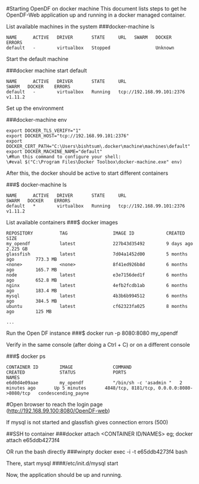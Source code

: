 #Starting OpenDF on docker machine
This document lists steps to get he OpenDF-Web application up and running in a docker managed container.

List available machines in the system
###docker-machine ls

```
NAME      ACTIVE   DRIVER       STATE     URL   SWARM   DOCKER    ERRORS
default   -        virtualbox   Stopped                 Unknown
```

Start the default machine

###docker machine start default

```
NAME      ACTIVE   DRIVER       STATE     URL                         SWARM   DOCKER    ERRORS
default   -        virtualbox   Running   tcp://192.168.99.101:2376           v1.11.2
```

Set up the environment

###docker-machine env

```
export DOCKER_TLS_VERIFY="1"
export DOCKER_HOST="tcp://192.168.99.101:2376"
export DOCKER_CERT_PATH="C:\Users\bishtsum\.docker\machine\machines\default"
export DOCKER_MACHINE_NAME="default"
\#Run this command to configure your shell:
\#eval $("C:\Program Files\Docker Toolbox\docker-machine.exe" env)
```

After this, the docker should be active to start different containers

###$ docker-machine ls

```
NAME      ACTIVE   DRIVER       STATE     URL                         SWARM   DOCKER    ERRORS
default   *        virtualbox   Running   tcp://192.168.99.101:2376           v1.11.2
```

List available containers
###$ docker images

```
REPOSITORY          TAG                 IMAGE ID            CREATED             SIZE
my_opendf           latest              227b43d35492        9 days ago          2.225 GB
glassfish           latest              7d04a1452d00        5 months ago        773.3 MB
<none>              <none>              8f41ed926b8d        6 months ago        165.7 MB
node                latest              e3e7156ded1f        6 months ago        652.8 MB
nginx               latest              4efb2fcdb1ab        6 months ago        183.4 MB
mysql               latest              4b3b6b994512        6 months ago        384.5 MB
ubuntu              latest              cf62323fa025        8 months ago        125 MB

...
```

Run the Open DF instance
###$ docker run -p 8080:8080 my_opendf

Verify in the same console (after doing a Ctrl + C) or on a different console

###$ docker ps

```
CONTAINER ID        IMAGE               COMMAND                  CREATED             STATUS              PORTS                                        NAMES
e6d0d4e09aae        my_opendf           "/bin/sh -c 'asadmin "   2 minutes ago       Up 5 minutes       4848/tcp, 8181/tcp, 0.0.0.0:8080->8080/tcp   condescending_payne
```

#Open browser to reach the login page
(http://192.168.99.100:8080/OpenDF-web)

If mysql is not started and glassfish gives connection errors (500) 

##SSH to container
###docker attach <CONTAINER ID/NAMES>
eg; docker attach e65ddb4273f4

OR run the bash directly
###winpty docker exec -i -t e65ddb4273f4 bash

There, start mysql
####/etc/init.d/mysql start

Now, the application should be up and running.
